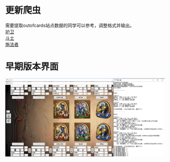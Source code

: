 # 更新爬虫  
需要提取outofcards站点数据的同学可以参考，调整格式并输出。  
[护卫](https://outof.cards/hearthstone/3621-who-are-the-protector-hearthstone-mercenaries-all-16-collectible-launch-mercenaries)    
[斗士](https://outof.cards/hearthstone/3622-who-are-the-fighter-hearthstone-mercenaries-all-18-collectible-mercenaries)  
[施法者](https://outof.cards/hearthstone/3623-who-are-the-caster-hearthstone-mercenaries-all-18-collectible-mercenaries)
# 早期版本界面
![avatar](_.png)